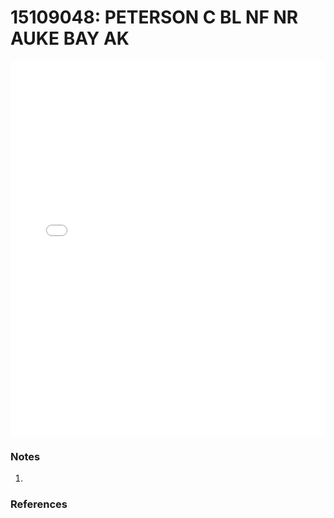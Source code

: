 # 15109048: PETERSON C BL NF NR AUKE BAY AK

<iframe src="/distribution_estimation/_static/stations/15109048_fdc.html" width="100%" height="600" frameborder="0"></iframe>

### Notes
1. 

### References

